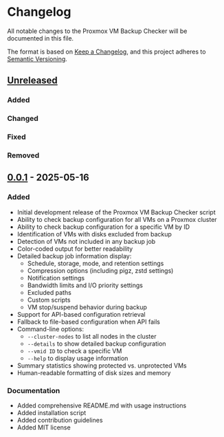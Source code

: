 # Changelog

All notable changes to the Proxmox VM Backup Checker will be documented in this file.

The format is based on [Keep a Changelog](https://keepachangelog.com/en/1.0.0/),
and this project adheres to [Semantic Versioning](https://semver.org/spec/v2.0.0.html).

## [Unreleased]

### Added

### Changed

### Fixed

### Removed

## [0.0.1] - 2025-05-16

### Added

- Initial development release of the Proxmox VM Backup Checker script
- Ability to check backup configuration for all VMs on a Proxmox cluster
- Ability to check backup configuration for a specific VM by ID
- Identification of VMs with disks excluded from backup
- Detection of VMs not included in any backup job
- Color-coded output for better readability
- Detailed backup job information display:
  - Schedule, storage, mode, and retention settings
  - Compression options (including pigz, zstd settings)
  - Notification settings
  - Bandwidth limits and I/O priority settings
  - Excluded paths
  - Custom scripts
  - VM stop/suspend behavior during backup
- Support for API-based configuration retrieval
- Fallback to file-based configuration when API fails
- Command-line options:
  - `--cluster-nodes` to list all nodes in the cluster
  - `--details` to show detailed backup configuration
  - `--vmid ID` to check a specific VM
  - `--help` to display usage information
- Summary statistics showing protected vs. unprotected VMs
- Human-readable formatting of disk sizes and memory

### Documentation

- Added comprehensive README.md with usage instructions
- Added installation script
- Added contribution guidelines
- Added MIT license

[Unreleased]: https://github.com/YOUR_USERNAME/proxmox-backup-checker/compare/v0.0.1...HEAD
[0.0.1]: https://github.com/YOUR_USERNAME/proxmox-backup-checker/releases/tag/v0.0.1

